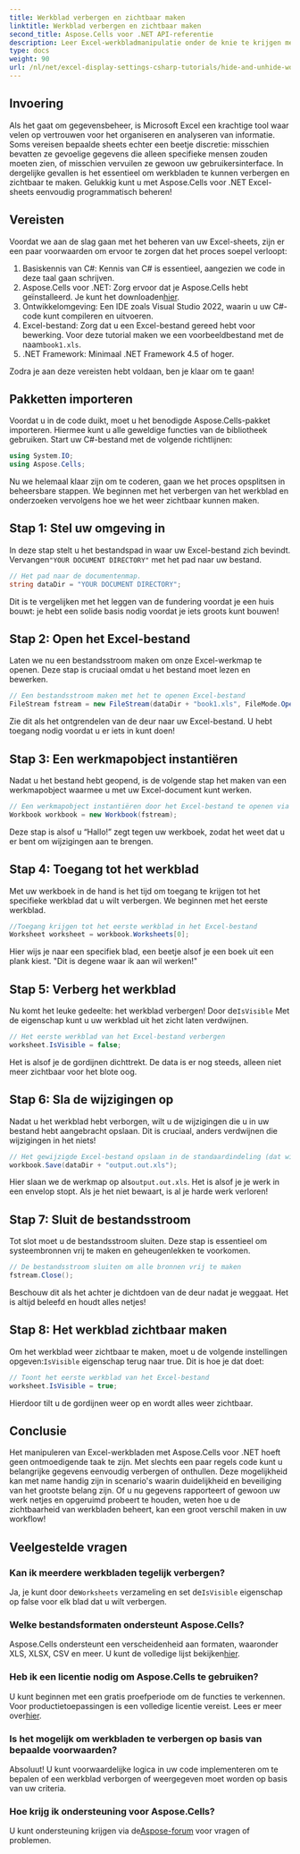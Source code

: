 ```yaml
---
title: Werkblad verbergen en zichtbaar maken
linktitle: Werkblad verbergen en zichtbaar maken
second_title: Aspose.Cells voor .NET API-referentie
description: Leer Excel-werkbladmanipulatie onder de knie te krijgen met deze complete gids voor het verbergen en zichtbaar maken van werkbladen met Aspose.Cells voor .NET. Stroomlijn uw gegevensbeheer.
type: docs
weight: 90
url: /nl/net/excel-display-settings-csharp-tutorials/hide-and-unhide-worksheet/
---
```

## Invoering

Als het gaat om gegevensbeheer, is Microsoft Excel een krachtige tool waar velen op vertrouwen voor het organiseren en analyseren van informatie. Soms vereisen bepaalde sheets echter een beetje discretie: misschien bevatten ze gevoelige gegevens die alleen specifieke mensen zouden moeten zien, of misschien vervuilen ze gewoon uw gebruikersinterface. In dergelijke gevallen is het essentieel om werkbladen te kunnen verbergen en zichtbaar te maken. Gelukkig kunt u met Aspose.Cells voor .NET Excel-sheets eenvoudig programmatisch beheren! 

## Vereisten

Voordat we aan de slag gaan met het beheren van uw Excel-sheets, zijn er een paar voorwaarden om ervoor te zorgen dat het proces soepel verloopt:

1. Basiskennis van C#: Kennis van C# is essentieel, aangezien we code in deze taal gaan schrijven.
2.  Aspose.Cells voor .NET: Zorg ervoor dat je Aspose.Cells hebt geïnstalleerd. Je kunt het downloaden[hier](https://releases.aspose.com/cells/net/).
3. Ontwikkelomgeving: Een IDE zoals Visual Studio 2022, waarin u uw C#-code kunt compileren en uitvoeren.
4.  Excel-bestand: Zorg dat u een Excel-bestand gereed hebt voor bewerking. Voor deze tutorial maken we een voorbeeldbestand met de naam`book1.xls`.
5. .NET Framework: Minimaal .NET Framework 4.5 of hoger.

Zodra je aan deze vereisten hebt voldaan, ben je klaar om te gaan!

## Pakketten importeren

Voordat u in de code duikt, moet u het benodigde Aspose.Cells-pakket importeren. Hiermee kunt u alle geweldige functies van de bibliotheek gebruiken. Start uw C#-bestand met de volgende richtlijnen:

```csharp
using System.IO;
using Aspose.Cells;
```

Nu we helemaal klaar zijn om te coderen, gaan we het proces opsplitsen in beheersbare stappen. We beginnen met het verbergen van het werkblad en onderzoeken vervolgens hoe we het weer zichtbaar kunnen maken.

## Stap 1: Stel uw omgeving in

In deze stap stelt u het bestandspad in waar uw Excel-bestand zich bevindt. Vervangen`"YOUR DOCUMENT DIRECTORY"` met het pad naar uw bestand.

```csharp
// Het pad naar de documentenmap.
string dataDir = "YOUR DOCUMENT DIRECTORY";
```

Dit is te vergelijken met het leggen van de fundering voordat je een huis bouwt: je hebt een solide basis nodig voordat je iets groots kunt bouwen!

## Stap 2: Open het Excel-bestand

Laten we nu een bestandsstroom maken om onze Excel-werkmap te openen. Deze stap is cruciaal omdat u het bestand moet lezen en bewerken.

```csharp
// Een bestandsstroom maken met het te openen Excel-bestand
FileStream fstream = new FileStream(dataDir + "book1.xls", FileMode.Open);
```

Zie dit als het ontgrendelen van de deur naar uw Excel-bestand. U hebt toegang nodig voordat u er iets in kunt doen!

## Stap 3: Een werkmapobject instantiëren

Nadat u het bestand hebt geopend, is de volgende stap het maken van een werkmapobject waarmee u met uw Excel-document kunt werken.

```csharp
// Een werkmapobject instantiëren door het Excel-bestand te openen via de bestandsstroom
Workbook workbook = new Workbook(fstream);
```

Deze stap is alsof u “Hallo!” zegt tegen uw werkboek, zodat het weet dat u er bent om wijzigingen aan te brengen.

## Stap 4: Toegang tot het werkblad

Met uw werkboek in de hand is het tijd om toegang te krijgen tot het specifieke werkblad dat u wilt verbergen. We beginnen met het eerste werkblad.

```csharp
//Toegang krijgen tot het eerste werkblad in het Excel-bestand
Worksheet worksheet = workbook.Worksheets[0];
```

Hier wijs je naar een specifiek blad, een beetje alsof je een boek uit een plank kiest. "Dit is degene waar ik aan wil werken!"

## Stap 5: Verberg het werkblad

 Nu komt het leuke gedeelte: het werkblad verbergen! Door de`IsVisible` Met de eigenschap kunt u uw werkblad uit het zicht laten verdwijnen.

```csharp
// Het eerste werkblad van het Excel-bestand verbergen
worksheet.IsVisible = false;
```

Het is alsof je de gordijnen dichttrekt. De data is er nog steeds, alleen niet meer zichtbaar voor het blote oog.

## Stap 6: Sla de wijzigingen op

Nadat u het werkblad hebt verborgen, wilt u de wijzigingen die u in uw bestand hebt aangebracht opslaan. Dit is cruciaal, anders verdwijnen die wijzigingen in het niets!

```csharp
// Het gewijzigde Excel-bestand opslaan in de standaardindeling (dat wil zeggen Excel 2003)
workbook.Save(dataDir + "output.out.xls");
```

 Hier slaan we de werkmap op als`output.out.xls`. Het is alsof je je werk in een envelop stopt. Als je het niet bewaart, is al je harde werk verloren!

## Stap 7: Sluit de bestandsstroom

Tot slot moet u de bestandsstroom sluiten. Deze stap is essentieel om systeembronnen vrij te maken en geheugenlekken te voorkomen.

```csharp
// De bestandsstroom sluiten om alle bronnen vrij te maken
fstream.Close();
```

Beschouw dit als het achter je dichtdoen van de deur nadat je weggaat. Het is altijd beleefd en houdt alles netjes!

## Stap 8: Het werkblad zichtbaar maken

 Om het werkblad weer zichtbaar te maken, moet u de volgende instellingen opgeven:`IsVisible` eigenschap terug naar true. Dit is hoe je dat doet:

```csharp
// Toont het eerste werkblad van het Excel-bestand
worksheet.IsVisible = true;
```

Hierdoor tilt u de gordijnen weer op en wordt alles weer zichtbaar.

## Conclusie

Het manipuleren van Excel-werkbladen met Aspose.Cells voor .NET hoeft geen ontmoedigende taak te zijn. Met slechts een paar regels code kunt u belangrijke gegevens eenvoudig verbergen of onthullen. Deze mogelijkheid kan met name handig zijn in scenario's waarin duidelijkheid en beveiliging van het grootste belang zijn. Of u nu gegevens rapporteert of gewoon uw werk netjes en opgeruimd probeert te houden, weten hoe u de zichtbaarheid van werkbladen beheert, kan een groot verschil maken in uw workflow!

## Veelgestelde vragen

### Kan ik meerdere werkbladen tegelijk verbergen?
 Ja, je kunt door de`Worksheets` verzameling en set de`IsVisible` eigenschap op false voor elk blad dat u wilt verbergen.

### Welke bestandsformaten ondersteunt Aspose.Cells?
Aspose.Cells ondersteunt een verscheidenheid aan formaten, waaronder XLS, XLSX, CSV en meer. U kunt de volledige lijst bekijken[hier](https://reference.aspose.com/cells/net/).

### Heb ik een licentie nodig om Aspose.Cells te gebruiken?
 U kunt beginnen met een gratis proefperiode om de functies te verkennen. Voor productietoepassingen is een volledige licentie vereist. Lees er meer over[hier](https://purchase.aspose.com/buy).

### Is het mogelijk om werkbladen te verbergen op basis van bepaalde voorwaarden?
Absoluut! U kunt voorwaardelijke logica in uw code implementeren om te bepalen of een werkblad verborgen of weergegeven moet worden op basis van uw criteria.

### Hoe krijg ik ondersteuning voor Aspose.Cells?
 U kunt ondersteuning krijgen via de[Aspose-forum](https://forum.aspose.com/c/cells/9) voor vragen of problemen.